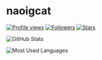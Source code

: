 # naoigcat

[![Profile views](https://komarev.com/ghpvc/?username=naoigcat)](https://github.com/naoigcat/naoigcat/)
[![Followers](https://img.shields.io/github/followers/naoigcat?logo=github&label=Followers)](https://github.com/naoigcat)
[![Stars](https://img.shields.io/github/stars/naoigcat?affiliations=OWNER%2CCOLLABORATOR&label=Stars)](https://github.com/naoigcat)

![GitHub Stats](https://github-readme-stats.vercel.app/api?username=naoigcat&show_icons=true&theme=transparent&card_width=500&custom_title=GitHub%20Stats)

![Most Used Languages](https://github-readme-stats.vercel.app/api/top-langs/?username=naoigcat&theme=transparent&layout=compact&card_width=500&langs_count=10)

